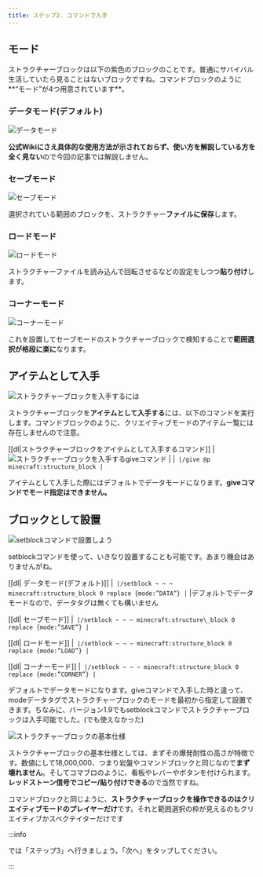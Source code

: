 ```yaml
---
title: ステップ2. コマンドで入手
---
```


## モード

ストラクチャーブロックは以下の紫色のブロックのことです。普通にサバイバル生活していたら見ることはないブロックですね。コマンドブロックのように**“モード”が4つ用意されています**。

### データモード(デフォルト)

![データモード](https://cdn-ak.f.st-hatena.com/images/fotolife/s/sasigume/20210208/20210208111927.jpg)

**公式Wikiにさえ具体的な使用方法が示されておらず、使い方を解説している方を全く見ない**ので今回の記事では解説しません。

### セーブモード

![セーブモード](https://cdn-ak.f.st-hatena.com/images/fotolife/s/sasigume/20210208/20210208111930.jpg)

選択されている範囲のブロックを、ストラクチャー**ファイルに保存**します。

### ロードモード

![ロードモード](https://cdn-ak.f.st-hatena.com/images/fotolife/s/sasigume/20210208/20210208111934.jpg)

ストラクチャーファイルを読み込んで回転させるなどの設定をしつつ**貼り付け**します。

### コーナーモード

![コーナーモード](https://cdn-ak.f.st-hatena.com/images/fotolife/s/sasigume/20210208/20210208111936.jpg)

これを設置してセーブモードのストラクチャーブロックで検知することで**範囲選択が格段に楽に**なります。

## アイテムとして入手

![ストラクチャーブロックを入手するには](https://cdn-ak.f.st-hatena.com/images/fotolife/s/sasigume/20210208/20210208110734.png)

ストラクチャーブロックを**アイテムとして入手する**には、以下のコマンドを実行します。コマンドブロックのように、クリエイティブモードのアイテム一覧には存在しませんので注意。

[[dl|ストラクチャーブロックをアイテムとして入手するコマンド]]
|![ストラクチャーブロックを入手するgiveコマンド](https://cdn-ak.f.st-hatena.com/images/fotolife/s/sasigume/20210208/20210208091940.png)
|
|```
|/give @p minecraft:structure_block
|```

アイテムとして入手した際にはデフォルトでデータモードになります。**giveコマンドでモード指定はできません。**

## ブロックとして設置

![setblockコマンドで設置しよう](https://cdn-ak.f.st-hatena.com/images/fotolife/s/sasigume/20210208/20210208091943.png)

setblockコマンドを使って、いきなり設置することも可能です。あまり機会はありませんがね。

[[dl| データモード(デフォルト)]]
|```
|/setblock ~ ~ ~ minecraft:structure_block 0 replace {mode:”DATA”}
|```
|デフォルトでデータモードなので、データタグは無くても構いません

[[dl| セーブモード]]
|```
|/setblock ~ ~ ~ minecraft:structure\_block 0 replace {mode:”SAVE”}
|```

[[dl| ロードモード]]
|```
|/setblock ~ ~ ~ minecraft:structure_block 0 replace {mode:”LOAD”}
|```

[[dl| コーナーモード]]
|```
|/setblock ~ ~ ~ minecraft:structure_block 0 replace {mode:”CORNER”}
|```

デフォルトでデータモードになります。giveコマンドで入手した時と違って、modeデータタグでストラクチャーブロックのモードを最初から指定して設置できます。ちなみに、バージョン1.9でもsetblockコマンドでストラクチャーブロックは入手可能でした。(でも使えなかった)

![ストラクチャーブロックの基本仕様](https://cdn-ak.f.st-hatena.com/images/fotolife/s/sasigume/20210208/20210208090420.png)

ストラクチャーブロックの基本仕様としては、まずその爆発耐性の高さが特徴です。数値にして18,000,000、つまり岩盤やコマンドブロックと同じなので**まず壊れません**。そしてコマブロのように、看板やレバーやボタンを付けられます。**レッドストーン信号でコピー/貼り付けできる**ので当然ですね。

コマンドブロックと同じように、**ストラクチャーブロックを操作できるのはクリエイティブモードのプレイヤーだけ**です。それと範囲選択の枠が見えるのもクリエイティブかスペクテイターだけです

:::info

では「ステップ3」へ行きましょう。「次へ」をタップしてください。

:::
